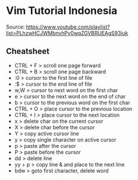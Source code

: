 # Vim Tutorial Indonesia
Source: https://www.youtube.com/playlist?list=PLhzwHCJWMbnvhPy0wqZGVBRUEAgS93iuk

## Cheatsheet
- CTRL + F > scroll one page forward
- CTRL + B > scroll one page backward
- :0 > cursor to the first line of file
- :$ > cursor to the end line of file
- w,W > cursor to next word on the first char
- e > cursor to the next word on the end of char
- b > cursor to the previous word on the first char
- CTRL + O > place cursor to the previous location
- CTRL + I > place cursor to the next location
- x > delete char on the current cursor
- X > delete char before the cursor
- Y > copy active cursor line 
- y > copy single character on active cursor
- p > paste after the cursor
- P > paste before the cursor
- dd > delete line
- yy + p > copy line & and place to the next line
- bdw > goto first character, delete word
